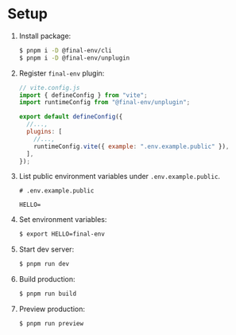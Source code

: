 # Setup

1. Install package:

   ```sh
   $ pnpm i -D @final-env/cli
   $ pnpm i -D @final-env/unplugin
   ```

1. Register `final-env` plugin:

   ```js
   // vite.config.js
   import { defineConfig } from "vite";
   import runtimeConfig from "@final-env/unplugin";

   export default defineConfig({
     //...,
     plugins: [
       //...,
       runtimeConfig.vite({ example: ".env.example.public" }),
     ],
   });
   ```

1. List public environment variables under `.env.example.public`.

   ```
   # .env.example.public

   HELLO=
   ```

1. Set environment variables:

   ```sh
   $ export HELLO=final-env
   ```

1. Start dev server:

   ```sh
   $ pnpm run dev
   ```

1. Build production:

   ```sh
   $ pnpm run build
   ```

1. Preview production:

   ```sh
   $ pnpm run preview
   ```
